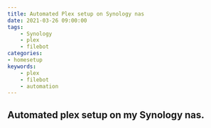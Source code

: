 ```yaml
---
title: Automated Plex setup on Synology nas
date: 2021-03-26 09:00:00
tags:
    - Synology
    - plex
    - filebot
categories:
- homesetup
keywords:
    - plex
    - filebot
    - automation
---
```

## Automated plex setup on my Synology nas.
